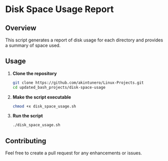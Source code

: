 # Disk Space Usage Report

## Overview
This script generates a report of disk usage for each directory and provides a summary of space used.

## Usage

1. **Clone the repository**
    ```bash
    git clone https://github.com/akintunero/Linux-Projects.git
    cd updated_bash_projects/disk-space-usage
    ```

2. **Make the script executable**
    ```bash
    chmod +x disk_space_usage.sh
    ```

3. **Run the script**
    ```bash
    ./disk_space_usage.sh
    ```

## Contributing

Feel free to create a pull request for any enhancements or issues.